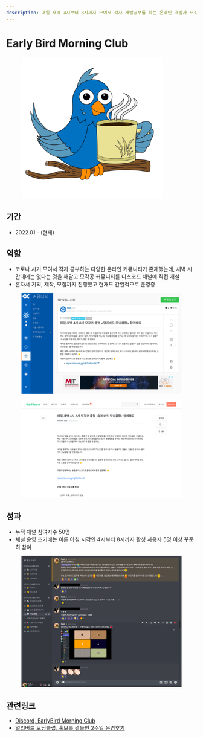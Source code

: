```yaml
---
description: 매일 새벽 4시부터 8시까지 모여서 각자 개발공부를 하는 온라인 개발자 모각공 커뮤니티 리딩
---
```


# Early Bird Morning Club

<figure><img src="../../.gitbook/assets/image (121).png" alt="" width="375"><figcaption></figcaption></figure>

## 기간

* 2022.01 - (현재)

## **역할**

* 코로나 시기 모여서 각자 공부하는 다양한 온라인 커뮤니티가 존재했는데, 새벽 시간대에는 없다는 것을 깨닫고 모각공 커뮤니티를 디스코드 채널에 직접 개설
* 혼자서 기획, 제작, 모집까지 진행했고 현재도 간헐적으로 운영중

<figure><img src="../../.gitbook/assets/image (119).png" alt=""><figcaption></figcaption></figure>

<figure><img src="../../.gitbook/assets/image (123).png" alt=""><figcaption></figcaption></figure>

## **성과**

* 누적 채널 참여자수 50명
* 채널 운영 초기에는 이른 아침 시각인 4시부터 8시까지 활성 사용자 5명 이상 꾸준히 참여

<figure><img src="../../.gitbook/assets/image (134).png" alt=""><figcaption></figcaption></figure>

## 관련링크

* [Discord, EarlyBird Morning Club](https://discord.gg/PyJauKJRgg)
* [얼리버드 모닝클럽, 홍보를 곁들인 2주일 운영후기](https://wiki.mhson.world/sideproject/earlybirdclub/early-bird-club-2nd-week)
